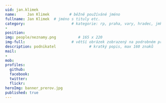 ```yaml
---
uid: jan.klimek
name:     Jan Klimek         # běžně používáné jméno
fullname: Jan Klimek  # jméno s tituly etc.
category:                     # kategorie: rp, praha, vary, hradec, jmk, senat
- 
position:
img: people/neznamy.png          # 165 x 220
img-full:                     # větší obrázek zobrazený na podrobném profilu
description: podnikatel               # kratký popis, max 160 znaků
mail:
- 
mob:         
profiles:
  github:
  facebook:       
  twitter:        
  flickr:       
heroImg: banner_prerov.jpg
published: true
---
```

